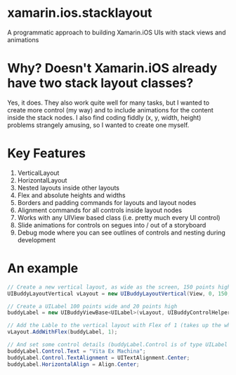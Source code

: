 # xamarin.ios.stacklayout
A programmatic approach to building Xamarin.iOS UIs with stack views and animations

# Why? Doesn't Xamarin.iOS already have two stack layout classes?
Yes, it does. They also work quite well for many tasks, but I wanted to create more control (my way) and to include animations for the content inside the stack nodes. I also find coding fiddly (x, y, width, height) problems strangely amusing, so I wanted to create one myself.

# Key Features
1. VerticalLayout 
2. HorizontalLayout
3. Nested layouts inside other layouts
4. Flex and absolute heights and widths
5. Borders and padding commands for layouts and layout nodes
6. Alignment commands for all controls inside layout nodes
7. Works with any UIView based class (i.e. pretty much every UI control)
8. Slide animations for controls on segues into / out of a storyboard
9. Debug mode where you can see outlines of controls and nesting during development 

# An example
```c#
// Create a new vertical layout, as wide as the screen, 150 points hight, with border indents
UIBuddyLayoutVertical vLayout = new UIBuddyLayoutVertical(View, 0, 150, 5, 5, 20, 0, 0);

// Create a UILabel 100 points wide and 20 points high
buddyLabel = new UIBuddyViewBase<UILabel>(vLayout, UIBuddyControlHelper.H1(new CGRect(0,0,100,20)));

// Add the Lable to the vertical layout with Flex of 1 (takes up the whole control)
vLayout.AddWithFlex(buddyLabel, 1);

// And set some control details (buddyLabel.Control is of type UILabel in this case)
buddyLabel.Control.Text = "Vita Ex Machina";
buddyLabel.Control.TextAlignment = UITextAlignment.Center;
buddyLabel.HorizontalAlign = Align.Center;
```
